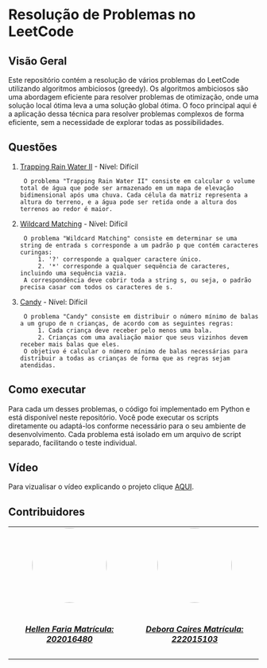 # Resolução de Problemas no LeetCode

## Visão Geral
Este repositório contém a resolução de vários problemas do LeetCode utilizando algoritmos ambiciosos (greedy). Os algoritmos ambiciosos são uma abordagem eficiente para resolver problemas de otimização, onde uma solução local ótima leva a uma solução global ótima. O foco principal aqui é a aplicação dessa técnica para resolver problemas complexos de forma eficiente, sem a necessidade de explorar todas as possibilidades.

## Questões
1. [Trapping Rain Water II](https://leetcode.com/problems/trapping-rain-water-ii/?envType=daily-question&envId=2025-01-19) - Nível: Difícil

        O problema "Trapping Rain Water II" consiste em calcular o volume total de água que pode ser armazenado em um mapa de elevação bidimensional após uma chuva. Cada célula da matriz representa a altura do terreno, e a água pode ser retida onde a altura dos terrenos ao redor é maior.

2. [Wildcard Matching](https://leetcode.com/problems/wildcard-matching/description/) - Nível: Difícil

        O problema "Wildcard Matching" consiste em determinar se uma string de entrada s corresponde a um padrão p que contém caracteres curingas:
            1. '?' corresponde a qualquer caractere único.
            2. '*' corresponde a qualquer sequência de caracteres, incluindo uma sequência vazia.
        A correspondência deve cobrir toda a string s, ou seja, o padrão precisa casar com todos os caracteres de s.

3. [Candy](https://leetcode.com/problems/candy/description/) - Nível: Difícil

        O problema "Candy" consiste em distribuir o número mínimo de balas a um grupo de n crianças, de acordo com as seguintes regras:
            1. Cada criança deve receber pelo menos uma bala.
            2. Crianças com uma avaliação maior que seus vizinhos devem receber mais balas que eles.
        O objetivo é calcular o número mínimo de balas necessárias para distribuir a todas as crianças de forma que as regras sejam atendidas.

## Como executar
Para cada um desses problemas, o código foi implementado em Python e está disponível neste repositório. Você pode executar os scripts diretamente ou adaptá-los conforme necessário para o seu ambiente de desenvolvimento. Cada problema está isolado em um arquivo de script separado, facilitando o teste individual.

## Vídeo
Para vizualisar o vídeo explicando o projeto clique [AQUI](https://youtu.be/2nsbtD_tpH4).

## Contribuidores
<center>
<table style="margin-left: auto; margin-right: auto;">
    <tr>
        <td align="center">
            <a href="https://github.com/Hellen159">
                <img style="border-radius: 50%;" src="https://github.com/Hellen159.png" width="150px;"/>
                <h5 class="text-center"> <br> Hellen Faria Matrícula: 202016480 </h5>
            </a>
        </td>
      <td align="center">
            <a href="https://github.com/deboracaires">
                <img style="border-radius: 50%;" src="https://github.com/deboracaires.png" width="150px;"/>
                <h5 class="text-center"> <br> Debora Caires Matrícula: 222015103</h5>
            </a>
        </td>
    </tr>
</table>
